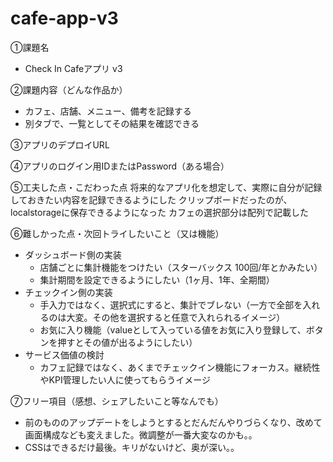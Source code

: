 # cafe-app-v3
①課題名
- Check In Cafeアプリ v3

②課題内容（どんな作品か）
- カフェ、店舗、メニュー、備考を記録する
- 別タブで、一覧としてその結果を確認できる

③アプリのデプロイURL

④アプリのログイン用IDまたはPassword（ある場合）

⑤工夫した点・こだわった点
将来的なアプリ化を想定して、実際に自分が記録しておきたい内容を記録できるようにした
クリップボードだったのが、localstorageに保存できるようになった
カフェの選択部分は配列で記載した

⑥難しかった点・次回トライしたいこと（又は機能）
- ダッシュボード側の実装
  - 店舗ごとに集計機能をつけたい（スターバックス 100回/年とかみたい）
  - 集計期間を設定できるようにしたい（1ヶ月、1年、全期間）
- チェックイン側の実装
  - 手入力ではなく、選択式にすると、集計でブレない（一方で全部を入れるのは大変。その他を選択すると任意で入れられるイメージ）
  - お気に入り機能（valueとして入っている値をお気に入り登録して、ボタンを押すとその値が出るようにしたい）
- サービス価値の検討
  - カフェ記録ではなく、あくまでチェックイン機能にフォーカス。継続性やKPI管理したい人に使ってもらうイメージ

⑦フリー項目（感想、シェアしたいこと等なんでも）
- 前のもののアップデートをしようとするとだんだんやりづらくなり、改めて画面構成なども変えました。微調整が一番大変なのかも。。
- CSSはできるだけ最後。キリがないけど、奥が深い。。
